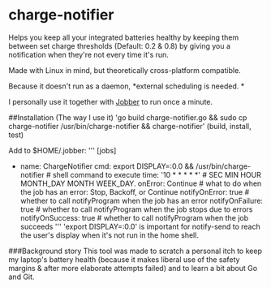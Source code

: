 # charge-notifier

Helps you keep all your integrated batteries healthy by keeping them between set charge thresholds (Default: 0.2 & 0.8) by giving you a notification when they're not every time it's run. 

Made with Linux in mind, but theoretically cross-platform compatible. 

Because it doesn't run as a daemon, *external scheduling is needed. *

I personally use it together with [Jobber](https://dshearer.github.io/jobber/) to run once a minute. 

##Installation
(The way I use it)
'go build charge-notifier.go && sudo cp charge-notifier /usr/bin/charge-notifier && charge-notifier'
(build, install, test)

Add to $HOME/.jobber: 
'''
[jobs]
- name: ChargeNotifier
  cmd: export DISPLAY=:0.0 && /usr/bin/charge-notifier  # shell command to execute
  time: '10 * * * * *'  # SEC MIN HOUR MONTH_DAY MONTH WEEK_DAY.
  onError: Continue  # what to do when the job has an error: Stop, Backoff, or Continue
  notifyOnError: true  # whether to call notifyProgram when the job has an error
  notifyOnFailure: true  # whether to call notifyProgram when the job stops due to errors
  notifyOnSuccess: true  # whether to call notifyProgram when the job succeeds
'''
'export DISPLAY=:0.0' is important for notify-send to reach the user's display when it's not run in the home shell. 


###Background story
This tool was made to scratch a personal itch to keep my laptop's battery health (because it makes liberal use of the safety margins & after more elaborate attempts failed) and to learn a bit about Go and Git. 
